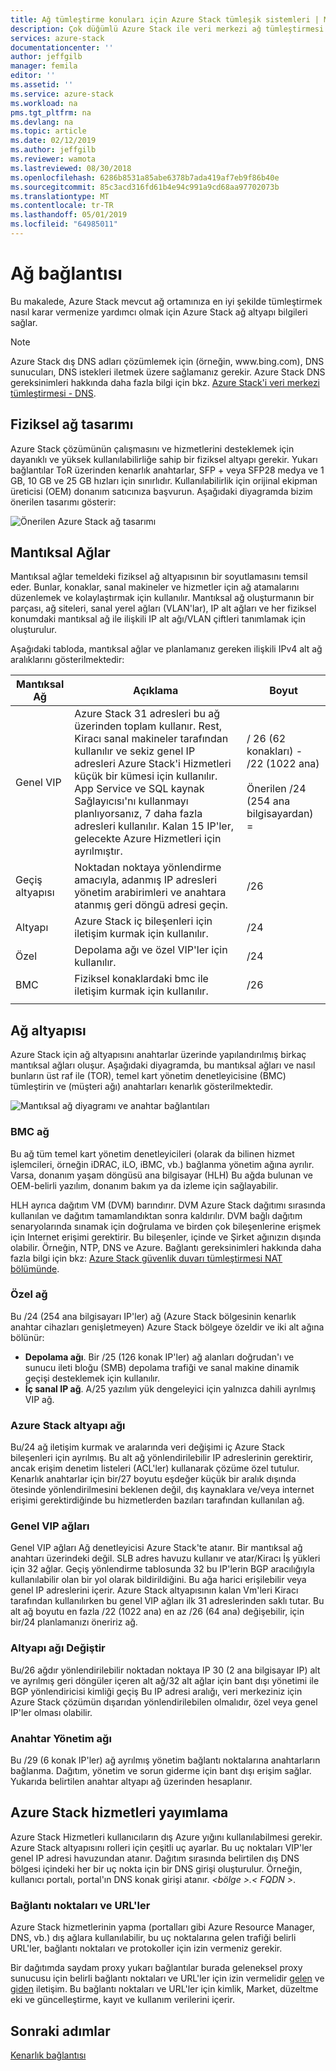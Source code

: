 ```yaml
---
title: Ağ tümleştirme konuları için Azure Stack tümleşik sistemleri | Microsoft Docs
description: Çok düğümlü Azure Stack ile veri merkezi ağ tümleştirmesi planlamak için neler yapabileceğinizi öğrenin.
services: azure-stack
documentationcenter: ''
author: jeffgilb
manager: femila
editor: ''
ms.assetid: ''
ms.service: azure-stack
ms.workload: na
pms.tgt_pltfrm: na
ms.devlang: na
ms.topic: article
ms.date: 02/12/2019
ms.author: jeffgilb
ms.reviewer: wamota
ms.lastreviewed: 08/30/2018
ms.openlocfilehash: 6286b8531a85abe6378b7ada419af7eb9f86b40e
ms.sourcegitcommit: 85c3acd316fd61b4e94c991a9cd68aa97702073b
ms.translationtype: MT
ms.contentlocale: tr-TR
ms.lasthandoff: 05/01/2019
ms.locfileid: "64985011"
---
```

# <a name="network-connectivity"></a>Ağ bağlantısı
Bu makalede, Azure Stack mevcut ağ ortamınıza en iyi şekilde tümleştirmek nasıl karar vermenize yardımcı olmak için Azure Stack ağ altyapı bilgileri sağlar. 

> [!NOTE]
> Azure Stack dış DNS adları çözümlemek için (örneğin, www\.bing.com), DNS sunucuları, DNS istekleri iletmek üzere sağlamanız gerekir. Azure Stack DNS gereksinimleri hakkında daha fazla bilgi için bkz. [Azure Stack'i veri merkezi tümleştirmesi - DNS](azure-stack-integrate-dns.md).

## <a name="physical-network-design"></a>Fiziksel ağ tasarımı
Azure Stack çözümünün çalışmasını ve hizmetlerini desteklemek için dayanıklı ve yüksek kullanılabilirliğe sahip bir fiziksel altyapı gerekir. Yukarı bağlantılar ToR üzerinden kenarlık anahtarlar, SFP + veya SFP28 medya ve 1 GB, 10 GB ve 25 GB hızları için sınırlıdır. Kullanılabilirlik için orijinal ekipman üreticisi (OEM) donanım satıcınıza başvurun. Aşağıdaki diyagramda bizim önerilen tasarımı gösterir:

![Önerilen Azure Stack ağ tasarımı](media/azure-stack-network/recommended-design.png)


## <a name="logical-networks"></a>Mantıksal Ağlar
Mantıksal ağlar temeldeki fiziksel ağ altyapısının bir soyutlamasını temsil eder. Bunlar, konaklar, sanal makineler ve hizmetler için ağ atamalarını düzenlemek ve kolaylaştırmak için kullanılır. Mantıksal ağ oluşturmanın bir parçası, ağ siteleri, sanal yerel ağları (VLAN'lar), IP alt ağları ve her fiziksel konumdaki mantıksal ağ ile ilişkili IP alt ağı/VLAN çiftleri tanımlamak için oluşturulur.

Aşağıdaki tabloda, mantıksal ağlar ve planlamanız gereken ilişkili IPv4 alt ağ aralıklarını gösterilmektedir:

| Mantıksal Ağ | Açıklama | Boyut | 
| -------- | ------------- | ------------ | 
| Genel VIP | Azure Stack 31 adresleri bu ağ üzerinden toplam kullanır. Rest, Kiracı sanal makineler tarafından kullanılır ve sekiz genel IP adresleri Azure Stack'i Hizmetleri küçük bir kümesi için kullanılır. App Service ve SQL kaynak Sağlayıcısı'nı kullanmayı planlıyorsanız, 7 daha fazla adresleri kullanılır. Kalan 15 IP'ler, gelecekte Azure Hizmetleri için ayrılmıştır. | / 26 (62 konakları) - /22 (1022 ana)<br><br>Önerilen /24 (254 ana bilgisayardan) = | 
| Geçiş altyapısı | Noktadan noktaya yönlendirme amacıyla, adanmış IP adresleri yönetim arabirimleri ve anahtara atanmış geri döngü adresi geçin. | /26 | 
| Altyapı | Azure Stack iç bileşenleri için iletişim kurmak için kullanılır. | /24 |
| Özel | Depolama ağı ve özel VIP'ler için kullanılır. | /24 | 
| BMC | Fiziksel konaklardaki bmc ile iletişim kurmak için kullanılır. | /26 | 
| | | |

## <a name="network-infrastructure"></a>Ağ altyapısı
Azure Stack için ağ altyapısını anahtarlar üzerinde yapılandırılmış birkaç mantıksal ağları oluşur. Aşağıdaki diyagramda, bu mantıksal ağları ve nasıl bunların üst raf ile (TOR), temel kart yönetim denetleyicisine (BMC) tümleştirin ve (müşteri ağı) anahtarları kenarlık gösterilmektedir.

![Mantıksal ağ diyagramı ve anahtar bağlantıları](media/azure-stack-network/NetworkDiagram.png)

### <a name="bmc-network"></a>BMC ağ
Bu ağ tüm temel kart yönetim denetleyicileri (olarak da bilinen hizmet işlemcileri, örneğin iDRAC, iLO, iBMC, vb.) bağlanma yönetim ağına ayrılır. Varsa, donanım yaşam döngüsü ana bilgisayar (HLH) Bu ağda bulunan ve OEM-belirli yazılım, donanım bakım ya da izleme için sağlayabilir. 

HLH ayrıca dağıtım VM (DVM) barındırır. DVM Azure Stack dağıtımı sırasında kullanılan ve dağıtım tamamlandıktan sonra kaldırılır. DVM bağlı dağıtım senaryolarında sınamak için doğrulama ve birden çok bileşenlerine erişmek için Internet erişimi gerektirir. Bu bileşenler, içinde ve Şirket ağınızın dışında olabilir. Örneğin, NTP, DNS ve Azure. Bağlantı gereksinimleri hakkında daha fazla bilgi için bkz: [Azure Stack güvenlik duvarı tümleştirmesi NAT bölümünde](azure-stack-firewall.md#network-address-translation). 

### <a name="private-network"></a>Özel ağ
Bu /24 (254 ana bilgisayarı IP'ler) ağ (Azure Stack bölgesinin kenarlık anahtar cihazları genişletmeyen) Azure Stack bölgeye özeldir ve iki alt ağına bölünür:

- **Depolama ağı**. Bir /25 (126 konak IP'ler) ağ alanları doğrudan'ı ve sunucu ileti bloğu (SMB) depolama trafiği ve sanal makine dinamik geçişi desteklemek için kullanılır. 
- **İç sanal IP ağ**. A/25 yazılım yük dengeleyici için yalnızca dahili ayrılmış VIP ağ.

### <a name="azure-stack-infrastructure-network"></a>Azure Stack altyapı ağı
Bu/24 ağ iletişim kurmak ve aralarında veri değişimi iç Azure Stack bileşenleri için ayrılmış. Bu alt ağ yönlendirilebilir IP adreslerinin gerektirir, ancak erişim denetim listeleri (ACL'ler) kullanarak çözüme özel tutulur. Kenarlık anahtarlar için bir/27 boyutu eşdeğer küçük bir aralık dışında ötesinde yönlendirilmesini beklenen değil, dış kaynaklara ve/veya internet erişimi gerektirdiğinde bu hizmetlerden bazıları tarafından kullanılan ağ. 

### <a name="public-vip-network"></a>Genel VIP ağları
Genel VIP ağları Ağ denetleyicisi Azure Stack'te atanır. Bir mantıksal ağ anahtarı üzerindeki değil. SLB adres havuzu kullanır ve atar/Kiracı İş yükleri için 32 ağlar. Geçiş yönlendirme tablosunda 32 bu IP'lerin BGP aracılığıyla kullanılabilir olan bir yol olarak bildirildiğini. Bu ağa harici erişilebilir veya genel IP adreslerini içerir. Azure Stack altyapısının kalan Vm'leri Kiracı tarafından kullanılırken bu genel VIP ağları ilk 31 adreslerinden saklı tutar. Bu alt ağ boyutu en fazla /22 (1022 ana) en az /26 (64 ana) değişebilir, için bir/24 planlamanızı öneririz ağ.

### <a name="switch-infrastructure-network"></a>Altyapı ağı Değiştir
Bu/26 ağdır yönlendirilebilir noktadan noktaya IP 30 (2 ana bilgisayar IP) alt ve ayrılmış geri döngüler içeren alt ağ/32 alt ağlar için bant dışı yönetimi ile BGP yönlendiricisi kimliği geçiş Bu IP adresi aralığı, veri merkeziniz için Azure Stack çözümün dışarıdan yönlendirilebilen olmalıdır, özel veya genel IP'ler olması olabilir.

### <a name="switch-management-network"></a>Anahtar Yönetim ağı
Bu /29 (6 konak IP'ler) ağ ayrılmış yönetim bağlantı noktalarına anahtarların bağlanma. Dağıtım, yönetim ve sorun giderme için bant dışı erişim sağlar. Yukarıda belirtilen anahtar altyapı ağ üzerinden hesaplanır.

## <a name="publish-azure-stack-services"></a>Azure Stack hizmetleri yayımlama
Azure Stack Hizmetleri kullanıcıların dış Azure yığını kullanılabilmesi gerekir. Azure Stack altyapısını rolleri için çeşitli uç ayarlar. Bu uç noktaları VIP'ler genel IP adresi havuzundan atanır. Dağıtım sırasında belirtilen dış DNS bölgesi içindeki her bir uç nokta için bir DNS girişi oluşturulur. Örneğin, kullanıcı portalı, portal'ın DNS konak girişi atanır.  *&lt;bölge >.&lt; FQDN >*.

### <a name="ports-and-urls"></a>Bağlantı noktaları ve URL'ler
Azure Stack hizmetlerinin yapma (portalları gibi Azure Resource Manager, DNS, vb.) dış ağlara kullanılabilir, bu uç noktalarına gelen trafiği belirli URL'ler, bağlantı noktaları ve protokoller için izin vermeniz gerekir.
 
Bir dağıtımda saydam proxy yukarı bağlantılar burada geleneksel proxy sunucusu için belirli bağlantı noktaları ve URL'ler için izin vermelidir [gelen](azure-stack-integrate-endpoints.md#ports-and-protocols-inbound) ve [giden](azure-stack-integrate-endpoints.md#ports-and-urls-outbound) iletişim. Bu bağlantı noktaları ve URL'ler için kimlik, Market, düzeltme eki ve güncelleştirme, kayıt ve kullanım verilerini içerir.

## <a name="next-steps"></a>Sonraki adımlar
[Kenarlık bağlantısı](azure-stack-border-connectivity.md)
